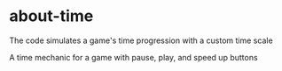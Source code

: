 # about-time
The code simulates a game's time progression with a custom time scale

 A time mechanic for a game with pause, play, and speed up buttons
